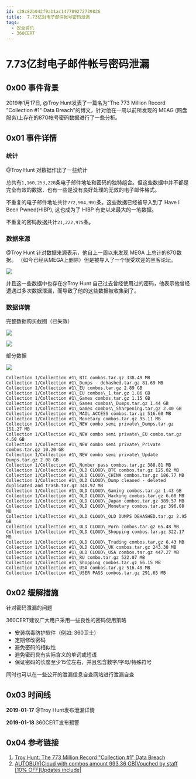 ```yaml
---
id: c28c82b042f9ab1ac147789272739826
title:  7.73亿封电子邮件帐号密码泄漏
tags: 
  - 安全资讯
  - 360CERT
---
```


#  7.73亿封电子邮件帐号密码泄漏

0x00 事件背景
---------


2019年1月17日, @Troy Hunt发表了一篇名为"The 773 Million Record "Collection #1" Data Breach"的博文，针对他在一周以前所发现的 MEAG (网盘服务)上存在的87G帐号密码数据进行了一些分析。


0x01 事件详情
---------


### 统计


@Troy Hunt 对数据作出了一些统计


总共有`1,160,253,228`条电子邮件地址和密码的独特组合。但这些数据中并不都是完全有效的数据，也有一些是没有良好处理的无效的电子邮件格式。


不重复的电子邮件地址共计`772,904,991`条。这些数据已经被导入到了 Have I Been Pwned(HIBP), 这也成为了 HIBP 有史以来最大的一笔数据。


不重复的密码数据共计`21,222,975`条。


### 数据来源


@Troy Hunt 针对数据来源表示，他自上一周以来发现 MEGA 上总计的87G数据。 （如今已经从MEGA上删除）但是被导入了一个很受欢迎的黑客论坛。


![](https://p403.ssl.qhimgs4.com/t0175a8ce27c119764e.png)


并且这一些数据中也存在@Troy Hunt 自己过去曾经使用过的密码，他表示他曾经遭遇过多次数据泄漏，而导致了他的这些数据被收集到了。


### 数据详情


完整数据购买截图（已失效）


![](https://p403.ssl.qhimgs4.com/t01a1a42f15e264a275.png)


![](https://p403.ssl.qhimgs4.com/t011ab00c74ec159b78.png)


部分数据


![](https://p403.ssl.qhimgs4.com/t014a5c1ec865fc471d.png)



```
Collection 1/Collection #1\_BTC combos.tar.gz 338.49 MB
Collection 1/Collection #1\_Dumps - dehashed.tar.gz 81.69 MB
Collection 1/Collection #1\_EU combos.tar.gz 2.89 GB
Collection 1/Collection #1\_EU combos\_1.tar.gz 1.86 GB
Collection 1/Collection #1\_Games combos.tar.gz 1.15 GB
Collection 1/Collection #1\_Games combos\_Dumps.tar.gz 1.44 GB
Collection 1/Collection #1\_Games combos\_Sharpening.tar.gz 2.40 GB
Collection 1/Collection #1\_MAIL ACCESS combos.tar.gz 516.60 MB
Collection 1/Collection #1\_Monetary combos.tar.gz 95.11 MB
Collection 1/Collection #1\_NEW combo semi private\_Dumps.tar.gz 151.27 MB
Collection 1/Collection #1\_NEW combo semi private\_EU combo.tar.gz 4.50 GB
Collection 1/Collection #1\_NEW combo semi private\_Private combos.tar.gz 10.20 GB
Collection 1/Collection #1\_NEW combo semi private\_Update Dumps.tar.gz 2.08 GB
Collection 1/Collection #1\_Number pass combos.tar.gz 388.81 MB
Collection 1/Collection #1\_OLD CLOUD\_BTC combos.tar.gz 125.02 MB
Collection 1/Collection #1\_OLD CLOUD\_CHINA combos.tar.gz 186.77 MB
Collection 1/Collection #1\_OLD CLOUD\_Dump cleaned - deleted duplicated and trash.tar.gz 340.92 MB
Collection 1/Collection #1\_OLD CLOUD\_Gaming combos.tar.gz 1.43 GB
Collection 1/Collection #1\_OLD CLOUD\_Hacking combos.tar.gz 6.68 MB
Collection 1/Collection #1\_OLD CLOUD\_Japan combos.tar.gz 389.57 MB
Collection 1/Collection #1\_OLD CLOUD\_Monetary combos.tar.gz 396.08 MB
Collection 1/Collection #1\_OLD CLOUD\_OLD DUMPS DEHASHED.tar.gz 2.95 GB
Collection 1/Collection #1\_OLD CLOUD\_Porn combos.tar.gz 65.48 MB
Collection 1/Collection #1\_OLD CLOUD\_Shopping combos.tar.gz 322.17 MB
Collection 1/Collection #1\_OLD CLOUD\_Trading combos.tar.gz 6.43 MB
Collection 1/Collection #1\_OLD CLOUD\_UK combos.tar.gz 243.38 MB
Collection 1/Collection #1\_OLD CLOUD\_USA combos.tar.gz 447.27 MB
Collection 1/Collection #1\_RU combo.tar.gz 522.07 MB
Collection 1/Collection #1\_Shopping combos.tar.gz 66.15 MB
Collection 1/Collection #1\_USA combos.tar.gz 516.48 MB
Collection 1/Collection #1\_USER PASS combos.tar.gz 291.65 MB

```
0x02 缓解措施
---------


针对密码泄漏的问题


360CERT建议广大用户采用一些良性的密码使用策略


* 安装病毒防护软件（例如: 360卫士）
* 定期修改密码
* 避免密码的相似性
* 避免密码具有实际含义的单词或短语
* 保证密码的长度至少15位左右，并且包含数字/字母/特殊符号


同时也可以在一些公开的泄漏信息自查网站进行泄漏自查


0x03 时间线
--------


**2019-01-17** @Troy Hunt发布泄漏详情


**2019-01-18** 360CERT发布预警


0x04 参考链接
---------


1. [Troy Hunt: The 773 Million Record "Collection #1" Data Breach](https://www.troyhunt.com/the-773-million-record-collection-1-data-reach/)
2. [AUTOBUY|Cloud with combos amount 993.36 GB|Vouched by staff [10% OFF]Updates include|](https://cracked.to/Thread-AUTOBUY-Cloud-with-combos-amount-993-36-GB-Vouched-by-staff-10-OFF-Updates-include)


